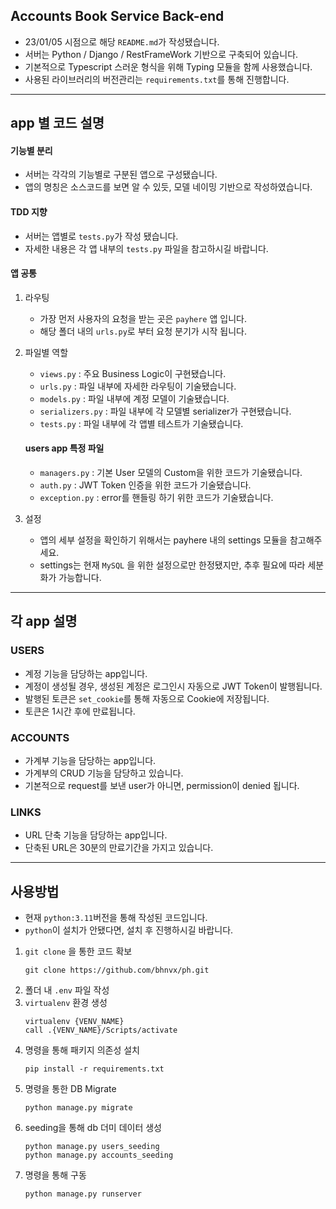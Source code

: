 ## Accounts Book Service Back-end
* 23/01/05 시점으로 해당 `README.md`가 작성됐습니다. 
* 서버는 Python / Django / RestFrameWork 기반으로 구축되어 있습니다.
* 기본적으로 Typescript 스러운 형식을 위해 Typing 모듈을 함께 사용했습니다.
* 사용된 라이브러리의 버전관리는 `requirements.txt`를 통해 진행합니다.

---

## app 별 코드 설명
#### 기능별 분리
* 서버는 각각의 기능별로 구분된 앱으로 구성됐습니다.
* 앱의 명칭은 소스코드를 보면 알 수 있듯, 모델 네이밍 기반으로 작성하였습니다.

#### TDD 지향
* 서버는 앱별로 `tests.py`가 작성 됐습니다.
* 자세한 내용은 각 앱 내부의 `tests.py` 파일을 참고하시길 바랍니다.

#### 앱 공통
1. 라우팅
    * 가장 먼저 사용자의 요청을 받는 곳은 `payhere` 앱 입니다.
    * 해당 폴더 내의 `urls.py`로 부터 요청 분기가 시작 됩니다.

2. 파일별 역할
    * `views.py` : 주요 Business Logic이 구현됐습니다.
    * `urls.py` : 파일 내부에 자세한 라우팅이 기술됐습니다.
    * `models.py` : 파일 내부에 계정 모델이 기술됐습니다.
    * `serializers.py` : 파일 내부에 각 모델별 serializer가 구현됐습니다.
    * `tests.py` : 파일 내부에 각 앱별 테스트가 기술됐습니다.
   #### users app 특정 파일
    * `managers.py` : 기본 User 모델의 Custom을 위한 코드가 기술됐습니다.
    * `auth.py` : JWT Token 인증을 위한 코드가 기술됐습니다.
    * `exception.py` : error를 핸들링 하기 위한 코드가 기술됐습니다.
   
3. 설정
    * 앱의 세부 설정을 확인하기 위해서는 payhere 내의 settings 모듈을 참고해주세요.
    * settings는 현재 `MySQL` 을 위한 설정으로만 한정됐지만, 추후 필요에 따라 세분화가 가능합니다.
---

## 각 app 설명

### USERS
* 계정 기능을 담당하는 app입니다.
* 계정이 생성될 경우, 생성된 계정은 로그인시 자동으로 JWT Token이 발행됩니다.
* 발행된 토큰은 `set_cookie`를 통해 자동으로 Cookie에 저장됩니다.
* 토큰은 1시간 후에 만료됩니다.

### ACCOUNTS
* 가계부 기능을 담당하는 app입니다.
* 가계부의 CRUD 기능을 담당하고 있습니다.
* 기본적으로 request를 보낸 user가 아니면, permission이 denied 됩니다.

### LINKS
* URL 단축 기능을 담당하는 app입니다.
* 단축된 URL은 30분의 만료기간을 가지고 있습니다.
---

## 사용방법
* 현재 `python:3.11`버전을 통해 작성된 코드입니다.
* `python`이 설치가 안됐다면, 설치 후 진행하시길 바랍니다.

1. `git clone` 을 통한 코드 확보
    ```commandline
    git clone https://github.com/bhnvx/ph.git
    ```
2. 폴더 내 `.env` 파일 작성
3. `virtualenv` 환경 생성
    ```commandline
    virtualenv {VENV_NAME}
   call .{VENV_NAME}/Scripts/activate
    ```
4. 명령을 통해 패키지 의존성 설치
    ```commandline
    pip install -r requirements.txt
    ```
5. 명령을 통한 DB Migrate
   ```commandline
   python manage.py migrate
   ```
6. seeding을 통해 db 더미 데이터 생성
    ```commandline
    python manage.py users_seeding
    python manage.py accounts_seeding
    ```
7. 명령을 통해 구동
    ```commandline
    python manage.py runserver
    ```